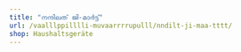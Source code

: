 ```yaml
---
title: "നന്ദിലത് ജി-മാർട്ട്"
url: /vaalllppilllli-muvaarrrrupulll/nndilt-ji-maa-tttt/
shop: Haushaltsgeräte
---
```

